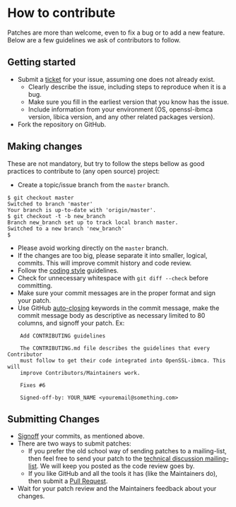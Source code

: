 # How to contribute

Patches are more than welcome, even to fix a bug or to add a new feature.
Below are a few guidelines we ask of contributors to follow.

## Getting started

* Submit a [ticket](https://github.com/opencryptoki/openssl-ibmca/issues) for
 your issue, assuming one does not already exist.
  * Clearly describe the issue, including steps to reproduce when it is a bug.
  * Make sure you fill in the earliest version that you know has the issue.
  * Include information from your environment (OS, openssl-ibmca version,
 libica version, and any other related packages version).
* Fork the repository on GitHub.

## Making changes

These are not mandatory, but try to follow the steps bellow as good practices
 to contribute to (any open source) project:

* Create a topic/issue branch from the `master` branch.
```
$ git checkout master
Switched to branch 'master'
Your branch is up-to-date with 'origin/master'.
$ git checkout -t -b new_branch
Branch new_branch set up to track local branch master.
Switched to a new branch 'new_branch'
$
```
* Please avoid working directly on the `master` branch.
* If the changes are too big, please separate it into smaller, logical,
 commits. This will improve commit history and code review.
* Follow the [coding style](docs/coding_style.md) guidelines.
* Check for unnecessary whitespace with `git diff --check` before committing.
* Make sure your commit messages are in the proper format and sign your patch.
* Use GitHub [auto-closing](
    https://help.github.com/articles/closing-issues-via-commit-messages/)
 keywords in the commit message, make the commit message body as descriptive
 as necessary limited to 80 columns, and signoff your patch. Ex:
```
    Add CONTRIBUTING guidelines

    The CONTRIBUTING.md file describes the guidelines that every Contributor
    must follow to get their code integrated into OpenSSL-ibmca. This will
    improve Contributors/Maintainers work.

    Fixes #6

    Signed-off-by: YOUR_NAME <youremail@something.com>
```


## Submitting Changes

* [Signoff](https://git-scm.com/docs/git-commit#git-commit---signoff) your
 commits, as mentioned above.
* There are two ways to submit patches:
  * If you prefer the old school way of sending patches to a mailing-list, then
 feel free to send your patch to the [technical discussion mailing-list](
 https://sourceforge.net/projects/opencryptoki/lists/opencryptoki-tech). We
 will keep you posted as the code review goes by.
  * If you like GitHub and all the tools it has (like the Maintainers do), then
 submit a [Pull Request](
 https://help.github.com/articles/creating-a-pull-request/).
* Wait for your patch review and the Maintainers feedback about your changes.
